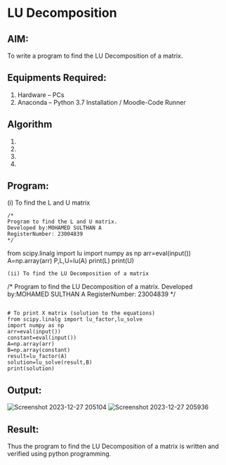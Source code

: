 # LU Decomposition 

## AIM:
To write a program to find the LU Decomposition of a matrix.

## Equipments Required:
1. Hardware – PCs
2. Anaconda – Python 3.7 Installation / Moodle-Code Runner

## Algorithm
1. 
2. 
3. 
4. 

## Program:
(i) To find the L and U matrix
```
/*
Program to find the L and U matrix.
Developed by:MOHAMED SULTHAN A 
RegisterNumber: 23004839
*/
```
from scipy.linalg import lu
import numpy as np
arr=eval(input())
A=np.array(arr)
P,L,U=lu(A)
print(L)
print(U)
```
(ii) To find the LU Decomposition of a matrix
```
/*
Program to find the LU Decomposition of a matrix.
Developed by:MOHAMED SULTHAN A 
RegisterNumber: 23004839
*/
```

# To print X matrix (solution to the equations)
from scipy.linalg import lu_factor,lu_solve
import numpy as np
arr=eval(input())
constant=eval(input())
A=np.array(arr)
B=np.array(constant)
result=lu_factor(A)
solution=lu_solve(result,B)
print(solution)
```
## Output:
![Screenshot 2023-12-27 205104](https://github.com/Sulthan06042007/LU-Decomposition/assets/144980103/91fd3d8c-9023-4923-82df-42949f40901f)
![Screenshot 2023-12-27 205936](https://github.com/Sulthan06042007/LU-Decomposition/assets/144980103/c1a4a2f0-efac-4779-bf2d-525aaa9ce259)


## Result:
Thus the program to find the LU Decomposition of a matrix is written and verified using python programming.

